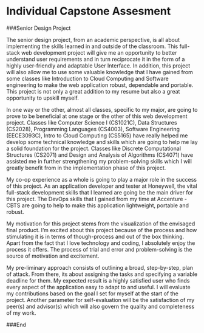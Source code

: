 # Individual Capstone Assesment



###Senior Design Project

The senior design project, from an academic perspective, is all about implementing the skills learned in and outside of the classroom. This full-stack web development project will give me an opportunity to better understand user requirements and in turn reciprocate it in the form of a highly user-friendly and adaptable User Interface. In addition, this project will also allow me to use some valuable knowledge that I have gained from some classes like Introduction to Cloud Computing and Software engineering to make the web application robust, dependable and portable. This project is not only a great addition to my resume but also a great opportunity to upskill myself.

In one way or the other, almost all classes, specific to my major, are going to prove to be beneficial at one stage or the other of this web development project. Classes like Computer Science I (CS1021C), Data Structures (CS2028), Programming Languages (CS4003), Software Engineering (EECE3093C), Intro to Cloud Computing (CS5165) have really helped me develop some technical knowledge and skills which are going to help me lay a solid foundation for the project. Classes like Discrete Computational Structures (CS2071) and Design and Analysis of Algorithms (CS4071) have assisted me in further strengthening my problem-solving skills which I will greatly benefit from in the implementation phase of this project.

My co-op experience as a whole is going to play a major role in the success of this project. As an application developer and tester at Honeywell, the vital full-stack development skills that I learned are going be the main driver for this project. The DevOps skills that I gained from my time at Accenture - CBTS are going to help to make this application lightweight, portable and robust.

My motivation for this project stems from the visualization of the envisaged final product. I’m excited about this project because of the process and how stimulating it is in terms of though-process and out of the box thinking. Apart from the fact that I love technology and coding, I absolutely enjoy the process it offers. The process of trial and error and problem-solving is the source of motivation and excitement.

My pre-liminary approach consists of outlining a broad, step-by-step, plan of attack. From there, its about assigning the tasks and specifying a variable deadline for them. My expected result is a highly satisfied user who finds every aspect of the application easy to adapt to and useful. I will evaluate my contributions based on the goal I set for myself at the start of the project. Another parameter for self-evaluation will be the satisfaction of my peer(s) and advisor(s) which will also govern the quality and completeness of my work.




###End